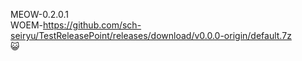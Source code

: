 MEOW-0.2.0.1<br>
WOEM-https://github.com/sch-seiryu/TestReleasePoint/releases/download/v0.0.0-origin/default.7z<br>
😺
